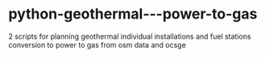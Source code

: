 # python-geothermal---power-to-gas
2 scripts for planning geothermal individual installations and fuel stations conversion to power to gas from osm data and ocsge
